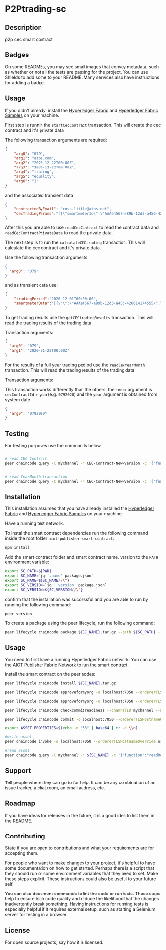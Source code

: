 # P2Ptrading-sc

## Description
p2p cec smart contract

## Badges
On some READMEs, you may see small images that convey metadata, such as whether or not all the tests are passing for the project. You can use Shields to add some to your README. Many services also have instructions for adding a badge.

## Usage

If you didn't already, install the [Hyperledger Fabric](https://hyperledger-fabric.readthedocs.io/en/release-2.2/install.html) and [Hyperledger Fabric Samples](https://hyperledger-fabric.readthedocs.io/en/release-2.2/install.html) on your machine.

First step is runnin the `startCecContract` transaction. This will create the cec contract and it's private data

The following transaction arguments are required:
```json
{
    "arg0": "079",
    "arg1": "atos.com",
    "arg2": "2020-12-22T00:00Z",
    "arg3": "2030-12-22T00:00Z",
    "arg4": "trading",
    "arg5": "equality",
    "arg6": "1"
}
```
and the associated transient data

```json
{
    "contractedByEmail": "ross.little@atos.net",
    "cecTradingParams":"[{\"smartmeterId\":\"AAAe4567-e89b-12d3-a456-426614174555\",\"algParams\":\"x\"},{\"smartmeterId\":\"BBBe4567-e89b-12d3-a456-426614174555\",\"algParams\":\"x\"},{\"smartmeterId\":\"CCC4567-e89b-12d3-a456-426614174555\",\"algParams\":\"x\"}]"
}
```

After this you are able to use `readCecContract` to read the contract data and `readCecContractPrivateData` to read the private data.

The next step is to run the `calculateCECtrading` transaction. This will calculate the cec contract and it's private data.

Use the following transaction arguments:

```json
{
  "arg0": "079"
}
```
and as transient data use:

```json
{
    "tradingPeriod":"2020-12-01T00:00:00",
    "smartmeterData":"[{\"\":\"AAAe4567-e89b-12d3-a456-426614174555\",\"c\":[10.4,11.8,10,13.1,10.4,11.8,10,13.1,10.4,11.8,10,13.1,10.4,11.8,10,13.1,10.4,11.8,10,13.1,10.4,11.8,10,13.1],\"p\":[22.4,10.8,10,13.1,22.4,10.8,10,13.1,22.4,10.8,10,13.1,22.4,10.8,10,13.1,22.4,10.8,10,13.1,22.4,10.8,10,13.1]},{\"smartmeterId\":\"BBBe4567-e89b-12d3-a456-426614174555\",\"c\":[10.4,11.8,10,13.1,10.4,11.8,10,13.1,10.4,11.8,10,13.1,10.4,11.8,10,13.1,10.4,11.8,10,13.1,10.4,11.8,10,13.1],\"p\":[22.4,10.8,10,13.1,22.4,10.8,10,13.1,22.4,10.8,10,13.1,22.4,10.8,10,13.1,22.4,10.8,10,13.1,22.4,10.8,10,13.1]},{\"smartmeterId\":\"CCC4567-e89b-12d3-a456-426614174555\",\"c\":[10.4,11.8,10,13.1,10.4,11.8,10,13.1,10.4,11.8,10,13.1,10.4,11.8,10,13.1,10.4,11.8,10,13.1,10.4,11.8,10,13.1],\"p\":[22.4,10.8,10,13.1,22.4,10.8,10,13.1,22.4,10.8,10,13.1,22.4,10.8,10,13.1,22.4,10.8,10,13.1,22.4,10.8,10,13.1]}]"
}
```

To get trading results use the `getCECtradingResults` transaction. This will read the trading results of the trading data

Transaction arguments:

```json
{
  "arg0": "079",
  "arg1": "2020-01-22T00:00Z"
}
```

For the results of a full year trading pediod use the `readCecYearMonth` transaction. This will read the trading results of the trading data

Transaction arguments:

This transaction works differently than the others. the `index` argument is `cecContractId` + `year`(e.g. `0792020`) and the `year` argument is obtained from system date.

```json
{
  "arg0": "0792020"
}
```

## Testing

For testing purposes use the commands below

```bash

# read CEC Contract
peer chaincode query -C mychannel -n CEC-Contract-New-Version -c '{"function":"readCecContract","Args":["e9761f31-a66e-406b-900e-772506fab295"]}'
```

```bash

# read YearMonth transaction
peer chaincode query -C mychannel -n CEC-Contract-New-Version -c '{"function":"readCecYearMonth","Args":["e9761f31-a66e-406b-900e-772506fab2952023"]}'
```

## Installation

This installation assumes that you have already installed the [Hyperledger Fabric](https://hyperledger-fabric.readthedocs.io/en/release-2.2/install.html) and [Hyperledger Fabric Samples](https://hyperledger-fabric.readthedocs.io/en/release-2.2/install.html) on your machine.

Have a running test network.

To instal the smart contract dependencies run the following command inside the root folder `aiot-publisher-smart-contract`:

```bash
npm install
```

Add the smart contract folder and smart contract name, version to the `PATH` environment variable:

```bash
export SC_PATH=${PWD}
export SC_NAME=`jq '.name' package.json`
export SC_NAME=${SC_NAME//\"}
export SC_VERSION=`jq '.version' package.json`
export SC_VERSION=${SC_VERSION//\"}
```

confirm that the installation was successful and you are able to run  by running the following command:

```bash
peer version
```

To create a package using the peer lifecycle, run the following command:

```bash
peer lifecycle chaincode package ${SC_NAME}.tar.gz --path ${SC_PATH} --lang node --label ${SC_NAME}_${SC_VERSION}
```

## Usage

You need to first have a running Hyperledger Fabric network. You can use the [AIOT Publisher Fabric Network]() to run the smart contract.

install the smart contract on the peer nodes:

```bash
peer lifecycle chaincode install ${SC_NAME}.tar.gz
```

```bash
peer lifecycle chaincode approveformyorg -o localhost:7050 --ordererTLSHostnameOverride orderer.example.com --channelID mychannel --name ${SC_NAME} --version ${SC_VERSION} --package-id $CC_PACKAGE_ID --sequence 1 --tls --cafile "${PWD}/organizations/ordererOrganizations/example.com/orderers/orderer.example.com/msp/tlscacerts/tlsca.example.com-cert.pem"
```

```bash
peer lifecycle chaincode approveformyorg -o localhost:7050 --ordererTLSHostnameOverride orderer.example.com --channelID mychannel --name ${SC_NAME} --version ${SC_VERSION} --package-id $CC_PACKAGE_ID --sequence 1 --tls --cafile "${PWD}/organizations/ordererOrganizations/example.com/orderers/orderer.example.com/msp/tlscacerts/tlsca.example.com-cert.pem"
```
```bash	
peer lifecycle chaincode checkcommitreadiness --channelID mychannel --name ${SC_NAME} --version ${SC_VERSION} --sequence 1 --tls --cafile "${PWD}/organizations/ordererOrganizations/example.com/orderers/orderer.example.com/msp/tlscacerts/tlsca.example.com-cert.pem" --output json
```

```bash	
peer lifecycle chaincode commit -o localhost:7050 --ordererTLSHostnameOverride orderer.example.com --channelID mychannel --name ${SC_NAME} --version ${SC_VERSION} --sequence 1 --tls --cafile "${PWD}/organizations/ordererOrganizations/example.com/orderers/orderer.example.com/msp/tlscacerts/tlsca.example.com-cert.pem" --peerAddresses localhost:7051 --tlsRootCertFiles "${PWD}/organizations/peerOrganizations/org1.example.com/peers/peer0.org1.example.com/tls/ca.crt" --peerAddresses localhost:9051 --tlsRootCertFiles "${PWD}/organizations/peerOrganizations/org2.example.com/peers/peer0.org2.example.com/tls/ca.crt"
```

```bash
export ASSET_PROPERTIES=$(echo -n "33" | base64 | tr -d \\n)

#write asset
peer chaincode invoke -o localhost:7050 --ordererTLSHostnameOverride orderer.example.com --tls --cafile "${PWD}/organizations/ordererOrganizations/example.com/orderers/orderer.example.com/msp/tlscacerts/tlsca.example.com-cert.pem" -C mychannel -n ${SC_NAME} --peerAddresses localhost:7051 --tlsRootCertFiles "${PWD}/organizations/peerOrganizations/org1.example.com/peers/peer0.org1.example.com/tls/ca.crt" --peerAddresses localhost:9051 --tlsRootCertFiles "${PWD}/organizations/peerOrganizations/org2.example.com/peers/peer0.org2.example.com/tls/ca.crt" -c '{"function":"createReputation","Args":["123"]}' --transient "{\"privateValue\":\"$ASSET_PROPERTIES\"}"
```

```bash
#read asset
peer chaincode query -C mychannel -n ${SC_NAME} -c '{"function":"readReputation","Args":["123"]}'
```

## Support
Tell people where they can go to for help. It can be any combination of an issue tracker, a chat room, an email address, etc.

## Roadmap
If you have ideas for releases in the future, it is a good idea to list them in the README.

## Contributing
State if you are open to contributions and what your requirements are for accepting them.

For people who want to make changes to your project, it's helpful to have some documentation on how to get started. Perhaps there is a script that they should run or some environment variables that they need to set. Make these steps explicit. These instructions could also be useful to your future self.

You can also document commands to lint the code or run tests. These steps help to ensure high code quality and reduce the likelihood that the changes inadvertently break something. Having instructions for running tests is especially helpful if it requires external setup, such as starting a Selenium server for testing in a browser.

## License
For open source projects, say how it is licensed.
